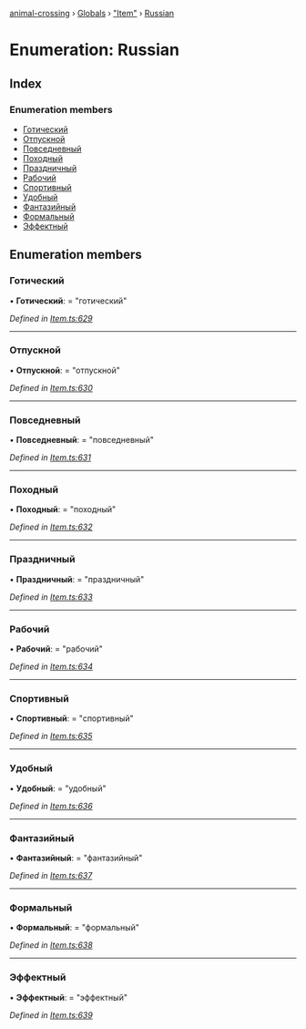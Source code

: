 [animal-crossing](../README.md) › [Globals](../globals.md) › ["Item"](../modules/_item_.md) › [Russian](_item_.russian.md)

# Enumeration: Russian

## Index

### Enumeration members

* [Готический](_item_.russian.md#готический)
* [Отпускной](_item_.russian.md#отпускной)
* [Повседневный](_item_.russian.md#повседневный)
* [Походный](_item_.russian.md#походный)
* [Праздничный](_item_.russian.md#праздничный)
* [Рабочий](_item_.russian.md#рабочий)
* [Спортивный](_item_.russian.md#спортивный)
* [Удобный](_item_.russian.md#удобный)
* [Фантазийный](_item_.russian.md#фантазийный)
* [Формальный](_item_.russian.md#формальный)
* [Эффектный](_item_.russian.md#эффектный)

## Enumeration members

###  Готический

• **Готический**: = "готический"

*Defined in [Item.ts:629](https://github.com/Norviah/animal-crossing/blob/e8c2f7d/module/types/Item.ts#L629)*

___

###  Отпускной

• **Отпускной**: = "отпускной"

*Defined in [Item.ts:630](https://github.com/Norviah/animal-crossing/blob/e8c2f7d/module/types/Item.ts#L630)*

___

###  Повседневный

• **Повседневный**: = "повседневный"

*Defined in [Item.ts:631](https://github.com/Norviah/animal-crossing/blob/e8c2f7d/module/types/Item.ts#L631)*

___

###  Походный

• **Походный**: = "походный"

*Defined in [Item.ts:632](https://github.com/Norviah/animal-crossing/blob/e8c2f7d/module/types/Item.ts#L632)*

___

###  Праздничный

• **Праздничный**: = "праздничный"

*Defined in [Item.ts:633](https://github.com/Norviah/animal-crossing/blob/e8c2f7d/module/types/Item.ts#L633)*

___

###  Рабочий

• **Рабочий**: = "рабочий"

*Defined in [Item.ts:634](https://github.com/Norviah/animal-crossing/blob/e8c2f7d/module/types/Item.ts#L634)*

___

###  Спортивный

• **Спортивный**: = "спортивный"

*Defined in [Item.ts:635](https://github.com/Norviah/animal-crossing/blob/e8c2f7d/module/types/Item.ts#L635)*

___

###  Удобный

• **Удобный**: = "удобный"

*Defined in [Item.ts:636](https://github.com/Norviah/animal-crossing/blob/e8c2f7d/module/types/Item.ts#L636)*

___

###  Фантазийный

• **Фантазийный**: = "фантазийный"

*Defined in [Item.ts:637](https://github.com/Norviah/animal-crossing/blob/e8c2f7d/module/types/Item.ts#L637)*

___

###  Формальный

• **Формальный**: = "формальный"

*Defined in [Item.ts:638](https://github.com/Norviah/animal-crossing/blob/e8c2f7d/module/types/Item.ts#L638)*

___

###  Эффектный

• **Эффектный**: = "эффектный"

*Defined in [Item.ts:639](https://github.com/Norviah/animal-crossing/blob/e8c2f7d/module/types/Item.ts#L639)*

